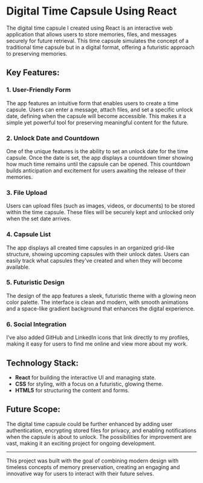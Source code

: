 # Digital Time Capsule Using React

The digital time capsule I created using React is an interactive web application that allows users to store memories, files, and messages securely for future retrieval. This time capsule simulates the concept of a traditional time capsule but in a digital format, offering a futuristic approach to preserving memories.

## Key Features:

### 1. User-Friendly Form
The app features an intuitive form that enables users to create a time capsule. Users can enter a message, attach files, and set a specific unlock date, defining when the capsule will become accessible. This makes it a simple yet powerful tool for preserving meaningful content for the future.

### 2. Unlock Date and Countdown
One of the unique features is the ability to set an unlock date for the time capsule. Once the date is set, the app displays a countdown timer showing how much time remains until the capsule can be opened. This countdown builds anticipation and excitement for users awaiting the release of their memories.

### 3. File Upload
Users can upload files (such as images, videos, or documents) to be stored within the time capsule. These files will be securely kept and unlocked only when the set date arrives.

### 4. Capsule List
The app displays all created time capsules in an organized grid-like structure, showing upcoming capsules with their unlock dates. Users can easily track what capsules they've created and when they will become available.

### 5. Futuristic Design
The design of the app features a sleek, futuristic theme with a glowing neon color palette. The interface is clean and modern, with smooth animations and a space-like gradient background that enhances the digital experience.

### 6. Social Integration
I’ve also added GitHub and LinkedIn icons that link directly to my profiles, making it easy for users to find me online and view more about my work.

## Technology Stack:
- **React** for building the interactive UI and managing state.
- **CSS** for styling, with a focus on a futuristic, glowing theme.
- **HTML5** for structuring the content and forms.

## Future Scope:
The digital time capsule could be further enhanced by adding user authentication, encrypting stored files for privacy, and enabling notifications when the capsule is about to unlock. The possibilities for improvement are vast, making it an exciting project for ongoing development.

---

This project was built with the goal of combining modern design with timeless concepts of memory preservation, creating an engaging and innovative way for users to interact with their future selves.
